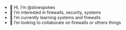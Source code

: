- 👋 Hi, I’m @slowspokes
- 👀 I’m interested in firewalls, security, systems
- 🌱 I’m currently learning systems and firewalls
- 💞️ I’m looking to collaborate on firewalls or others things

